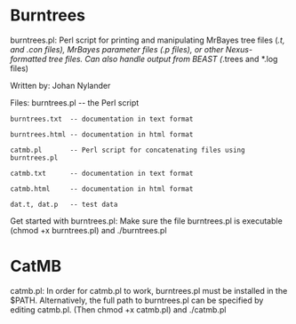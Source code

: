 Burntrees
=========

burntrees.pl:
    Perl script for printing and manipulating MrBayes tree files (*.t, and
    *.con files), MrBayes parameter files (*.p files), or other Nexus-
    formatted tree files. Can also handle output from BEAST (*.trees and *.log files)

Written by:
    Johan Nylander
 
Files:
    burntrees.pl   -- the Perl script

    burntrees.txt  -- documentation in text format

    burntrees.html -- documentation in html format

    catmb.pl       -- Perl script for concatenating files using burntrees.pl

    catmb.txt      -- documentation in text format

    catmb.html     -- documentation in html format

    dat.t, dat.p   -- test data

Get started with burntrees.pl:
    Make sure the file burntrees.pl is executable (chmod +x burntrees.pl) and
    ./burntrees.pl


CatMB
=====

catmb.pl:
    In order for catmb.pl to work, burntrees.pl must be installed in the $PATH.
    Alternatively, the full path to burntrees.pl can be specified by editing catmb.pl.
    (Then chmod +x catmb.pl) and
    ./catmb.pl

